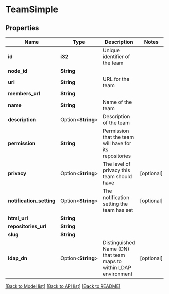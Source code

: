 # TeamSimple

## Properties

Name | Type | Description | Notes
------------ | ------------- | ------------- | -------------
**id** | **i32** | Unique identifier of the team | 
**node_id** | **String** |  | 
**url** | **String** | URL for the team | 
**members_url** | **String** |  | 
**name** | **String** | Name of the team | 
**description** | Option<**String**> | Description of the team | 
**permission** | **String** | Permission that the team will have for its repositories | 
**privacy** | Option<**String**> | The level of privacy this team should have | [optional]
**notification_setting** | Option<**String**> | The notification setting the team has set | [optional]
**html_url** | **String** |  | 
**repositories_url** | **String** |  | 
**slug** | **String** |  | 
**ldap_dn** | Option<**String**> | Distinguished Name (DN) that team maps to within LDAP environment | [optional]

[[Back to Model list]](../README.md#documentation-for-models) [[Back to API list]](../README.md#documentation-for-api-endpoints) [[Back to README]](../README.md)


